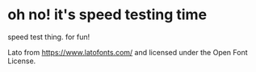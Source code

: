 # oh no! it's speed testing time
speed test thing. for fun!

Lato from <https://www.latofonts.com/> and licensed under the Open Font License.